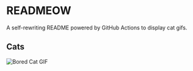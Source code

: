 # READMEOW

A self-rewriting README powered by GitHub Actions to display cat gifs.

## Cats

![Bored Cat GIF](https://media4.giphy.com/media/v1.Y2lkPTlhY2QwMmRhaDBuMDMwYzAxOXRvMDc1dXVjOHFyc2twZ2d5dGdxc203aG9pa3R4NiZlcD12MV9naWZzX3NlYXJjaCZjdD1n/mlvseq9yvZhba/200.gif)
